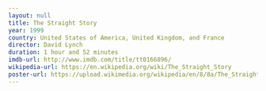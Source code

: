 ```yaml
---
layout: null
title: The Straight Story
year: 1999
country: United States of America, United Kingdom, and France
director: David Lynch
duration: 1 hour and 52 minutes
imdb-url: http://www.imdb.com/title/tt0166896/
wikipedia-url: https://en.wikipedia.org/wiki/The_Straight_Story
poster-url: https://upload.wikimedia.org/wikipedia/en/8/8a/The_Straight_Story_poster.jpg
---
```

